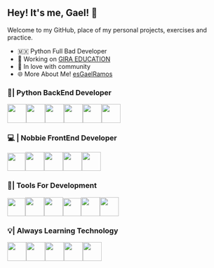 ## Hey! It's me, Gael! 🦣
Welcome to my GitHub, place of my personal projects, exercises and practice. 
+ 🇲🇽 Python Full Bad Developer
+ 🚀 Working on [GIRA EDUCATION](https://girauni.com/) 
+ 🌱 In love with community
+ 🌐 More About Me! [esGaelRamos](https://esgaelramos.github.io/) 

### 🐍| Python BackEnd Developer
<img style="width:43px;" src="https://cdn.jsdelivr.net/gh/devicons/devicon/icons/python/python-original.svg" /><img style="width:43px;" src="https://cdn.jsdelivr.net/gh/devicons/devicon/icons/django/django-plain.svg" /><img style="width:43px;" src="https://cdn.jsdelivr.net/gh/devicons/devicon/icons/postgresql/postgresql-plain.svg" /><img style="width:43px;" src="https://cdn.jsdelivr.net/gh/devicons/devicon/icons/fastapi/fastapi-original.svg" /><img style="width:43px;" src="https://cdn.jsdelivr.net/gh/devicons/devicon/icons/mysql/mysql-original.svg" /><img style="width:43px;" src="https://cdn.jsdelivr.net/gh/devicons/devicon/icons/flask/flask-original.svg" />

### 💻 | Nobbie FrontEnd Developer

<img style="width:41px;" src="https://cdn.jsdelivr.net/gh/devicons/devicon/icons/javascript/javascript-original.svg" /><img style="width:43px;" src="https://cdn.jsdelivr.net/gh/devicons/devicon/icons/html5/html5-original.svg" /><img style="width:43px;" src="https://cdn.jsdelivr.net/gh/devicons/devicon/icons/css3/css3-original.svg" /><img style="width:43px;" src="https://cdn.jsdelivr.net/gh/devicons/devicon/icons/npm/npm-original-wordmark.svg" /><img style="width:43px;" src="https://cdn.jsdelivr.net/gh/devicons/devicon/icons/nodejs/nodejs-original.svg" />

### 📌| Tools For Development 

<img style="width:41px;" src="https://cdn.jsdelivr.net/gh/devicons/devicon/icons/vscode/vscode-original.svg" /><img style="width:43px;" src="https://cdn.jsdelivr.net/gh/devicons/devicon/icons/linux/linux-original.svg" /><img style="width:43px;" src="https://cdn.jsdelivr.net/gh/devicons/devicon/icons/bash/bash-original.svg"/><img style="width:41px;" src="https://cdn.jsdelivr.net/gh/devicons/devicon/icons/git/git-original.svg" /><img style="width:43px;" src="https://cdn.jsdelivr.net/gh/devicons/devicon/icons/digitalocean/digitalocean-original.svg" /><img style="width:43px;" src="https://cdn.jsdelivr.net/gh/devicons/devicon/icons/docker/docker-original.svg" />

### 💡| Always Learning Technology

<img style="width:43px;" src="https://cdn.jsdelivr.net/gh/devicons/devicon/icons/numpy/numpy-original.svg" /><img style="width:43px;" src="https://cdn.jsdelivr.net/gh/devicons/devicon/icons/pandas/pandas-original.svg" /><img style="width:43px;" src="https://cdn.jsdelivr.net/gh/devicons/devicon/icons/vuejs/vuejs-original.svg" /><img style="width:43px;" src="https://cdn.jsdelivr.net/gh/devicons/devicon/icons/mongodb/mongodb-original.svg" /><img style="width:43px;" src="https://cdn.jsdelivr.net/gh/devicons/devicon/icons/terraform/terraform-original.svg" />